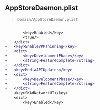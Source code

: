 ## AppStoreDaemon.plist

> `Domain/AppStoreDaemon.plist`

```diff

 		<key>Enabled</key>
 		<true/>
 	</dict>
+	<key>EnableVPPThinning</key>
+	<dict>
+		<key>DevelopmentPhase</key>
+		<string>FeatureComplete</string>
+	</dict>
+	<key>MediaAPIUpdates</key>
+	<dict>
+		<key>DevelopmentPhase</key>
+		<string>FeatureComplete</string>
+	</dict>
 	<key>SKAdNetworkUT</key>
 	<dict>
 		<key>Enabled</key>

```
